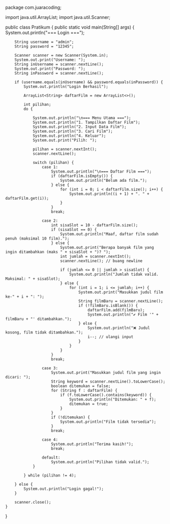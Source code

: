 package com.juaracoding;

import java.util.ArrayList;
import java.util.Scanner;

public class Pratikum {
    public static void main(String[] args) {
        System.out.println("=== Login ===");

        String username = "admin";
        String password = "12345";

        Scanner scanner = new Scanner(System.in);
        System.out.print("Username: ");
        String inUsername = scanner.nextLine();
        System.out.print("Password: ");
        String inPassword = scanner.nextLine();

        if (username.equals(inUsername) && password.equals(inPassword)) {
            System.out.println("Login Berhasil");

            ArrayList<String> daftarFilm = new ArrayList<>();

            int pilihan;
            do {

                System.out.println("\n=== Menu Utama ===");
                System.out.println("1. Tampilkan Daftar Film");
                System.out.println("2. Input Data Film");
                System.out.println("3. Cari Film");
                System.out.println("4. Keluar");
                System.out.print("Pilih: ");

                pilihan = scanner.nextInt();
                scanner.nextLine();

                switch (pilihan) {
                    case 1:
                        System.out.println("\n=== Daftar Film ===");
                        if (daftarFilm.isEmpty()) {
                            System.out.println("Belum ada film.");
                        } else {
                            for (int i = 0; i < daftarFilm.size(); i++) {
                                System.out.println((i + 1) + ". " + daftarFilm.get(i));
                            }
                        }
                        break;

                    case 2:
                        int sisaSlot = 10 - daftarFilm.size();
                        if (sisaSlot == 0) {
                            System.out.println("Maaf, daftar film sudah penuh (maksimal 10 film).");
                        } else {
                            System.out.print("Berapa banyak film yang ingin ditambahkan (maks " + sisaSlot + ")? ");
                            int jumlah = scanner.nextInt();
                            scanner.nextLine(); // buang newline

                            if (jumlah <= 0 || jumlah > sisaSlot) {
                                System.out.println("Jumlah tidak valid. Maksimal: " + sisaSlot);
                            } else {
                                for (int i = 1; i <= jumlah; i++) {
                                    System.out.print("Masukkan judul film ke-" + i + ": ");
                                    String filmBaru = scanner.nextLine();
                                    if (!filmBaru.isBlank()) {
                                        daftarFilm.add(filmBaru);
                                        System.out.println("✔ Film '" + filmBaru + "' ditambahkan.");
                                    } else {
                                        System.out.println("❌ Judul kosong, film tidak ditambahkan.");
                                        i--; // ulangi input
                                    }
                                }
                            }
                        }
                        break;

                    case 3:
                        System.out.print("Masukkan judul film yang ingin dicari: ");
                        String keyword = scanner.nextLine().toLowerCase();
                        boolean ditemukan = false;
                        for (String f : daftarFilm) {
                            if (f.toLowerCase().contains(keyword)) {
                                System.out.println("Ditemukan: " + f);
                                ditemukan = true;
                            }
                        }
                        if (!ditemukan) {
                            System.out.println("Film tidak tersedia");
                        }
                        break;

                    case 4:
                        System.out.println("Terima kasih!");
                        break;

                    default:
                        System.out.println("Pilihan tidak valid.");
                }

            } while (pilihan != 4);

        } else {
            System.out.println("Login gagal!");
        }

        scanner.close();
    }
}
